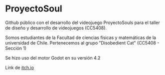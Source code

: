 # ProyectoSoul
Github público con el desarrollo del videojuego ProyectoSouls para el taller de diseño y desarrollo de videojuegos (CC5408).

Somos estudiantes de la Facultad de ciencias físicas y matemáticas de la universidad de Chile.
Pertenecemos al grupo "Disobedient Cat" (CC5408 - Sección 1)

Se hizo uso del motor Godot en su versión 4.2

Link de [itch.io](https://ferna2724.itch.io/proyecto-soul)
